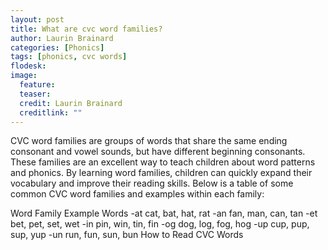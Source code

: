 ```yaml
---
layout: post
title: What are cvc word families?
author: Laurin Brainard
categories: [Phonics]
tags: [phonics, cvc words]
flodesk: 
image:
  feature: 
  teaser: 
  credit: Laurin Brainard
  creditlink: ""
---  
```

CVC word families are groups of words that share the same ending consonant and vowel sounds, but have different beginning consonants. These families are an excellent way to teach children about word patterns and phonics. By learning word families, children can quickly expand their vocabulary and improve their reading skills. Below is a table of some common CVC word families and examples within each family:

Word Family	Example Words
-at	cat, bat, hat, rat
-an	fan, man, can, tan
-et	bet, pet, set, wet
-in	pin, win, tin, fin
-og	dog, log, fog, hog
-up	cup, pup, sup, yup
-un	run, fun, sun, bun
How to Read CVC Words
